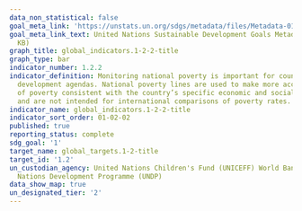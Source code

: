 ```yaml
---
data_non_statistical: false
goal_meta_link: 'https://unstats.un.org/sdgs/metadata/files/Metadata-01-02-01.pdf '
goal_meta_link_text: United Nations Sustainable Development Goals Metadata (PDF 894
  KB)
graph_title: global_indicators.1-2-2-title
graph_type: bar
indicator_number: 1.2.2
indicator_definition: Monitoring national poverty is important for country-specific
  development agendas. National poverty lines are used to make more accurate estimates
  of poverty consistent with the country’s specific economic and social circumstances,
  and are not intended for international comparisons of poverty rates.
indicator_name: global_indicators.1-2-2-title
indicator_sort_order: 01-02-02
published: true
reporting_status: complete
sdg_goal: '1'
target_name: global_targets.1-2-title
target_id: '1.2'
un_custodian_agency: United Nations Children's Fund (UNICEFF) World Bank (WB) United
  Nations Development Programme (UNDP)
data_show_map: true
un_designated_tier: '2'
---
```

